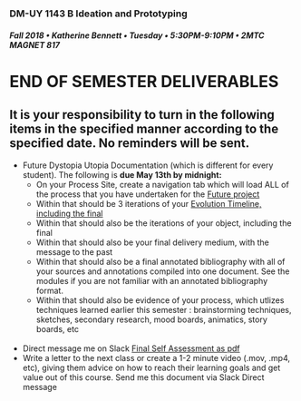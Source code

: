 ### DM-UY 1143 B Ideation and Prototyping
##### Fall 2018 • Katherine Bennett • Tuesday • 5:30PM-9:10PM • 2MTC MAGNET 817


# END OF SEMESTER DELIVERABLES

 
## It is your responsibility to turn in the following items in the specified manner according to the specified date. No reminders will be sent.

<ul>
<li>Future Dystopia Utopia Documentation (which is different for every student). The following is <strong> due May 13th by midnight: </strong> <br> 
	<ul> 
		<li> On your Process Site, create a navigation tab which will load ALL of the process that you have undertaken for the <a href="future.md">Future project</a></li>
		<li> Within that should be 3 iterations of your <a href="evolution_timeline.md"> Evolution Timeline, including the final </a></li>
		<li> Within that should also be the iterations of your object, including the final</li>
		<li> Within that should also be your final delivery medium, with the message to the past </li>
		<li> Within that should also be a final annotated bibliography with all of your sources and annotations compiled into one document. See the modules if you are not familiar with an annotated bibliography format. </li>
		<li> Within that should also be evidence of your process, which utlizes techniques learned earlier this semester : brainstorming techniques, sketches, secondary research, mood boards, animatics, story boards, etc </li>
	</ul></li> <br> 

<li>Direct message me on Slack <a href = "https://github.com/IDMNYU/IdeationPrototypingSpring19-Bennett/blob/master/I%26P_final_self_assessment_2019.pdf"> Final Self Assessment as pdf </a> </li>

<Li>Write a letter to the next class or create a 1-2 minute video (.mov, .mp4, etc), giving them advice on how to reach their learning goals and get value out of this course. Send me this document via Slack Direct message </li>
</ul>





